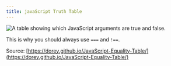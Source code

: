```yaml
---
title: javaScript Truth Table
---
```

![A table showing which JavaScript arguments are true and false.](//discourse-user-assets.s3.amazonaws.com/original/2X/f/ff2c78476742e6e677e5c714341ff37e9f60c951.png)

This is why you should always use `===` and `!==`.

Source: [https://dorey.github.io/JavaScript-Equality-Table/](https://dorey.github.io/JavaScript-Equality-Table/)
